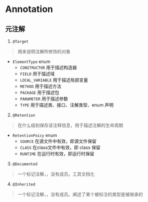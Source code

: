 # Annotation

## 元注解
1. `@Target`
  
  > 用来说明注解所修饰的对象

  - `ElementType` enum
    - `CONSTRUCTOR` 用于描述构造器
    - `FIELD` 用于描述域
    - `LOCAL_VARIABLE` 用于描述局部变量
    - `METHOD` 用于描述方法
    - `PACKAGE` 用于描述包
    - `PARAMETER` 用于描述参数
    - `TYPE` 用于描述类、接口、注解类型、enum 声明

2. `@Retention`

  > 在什么级别保存该注释信息，用于描述注解的生命周期
  
  - `RetentionPoicy` enum
    - `SOURCE` 在源文件中有效，即源文件保留
    - `CLASS` 在class文件中有效，即 class 保留
    - `RUNTIME` 在运行时有效，即运行时保留

3. `@Documented`

  > 一个标记注解，，没有成员。工具文档化

4. `@Inherited`

  > 一个标记注解，，没有成员。阐述了某个被标注的类型是被继承的